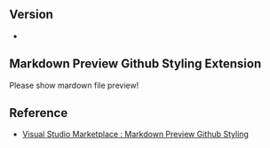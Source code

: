 ## Version
- 

## Markdown Preview Github Styling Extension
Please show mardown file preview!

## Reference
- [Visual Studio Marketplace : Markdown Preview Github Styling](https://marketplace.visualstudio.com/items?itemName=bierner.markdown-preview-github-styles)
